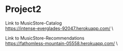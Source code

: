 # Project2

Link to MusicStore-Catalog \
  https://intense-everglades-92047.herokuapp.com/ \

Link to MusicStore-Recommendations \
  https://fathomless-mountain-05558.herokuapp.com/ \
